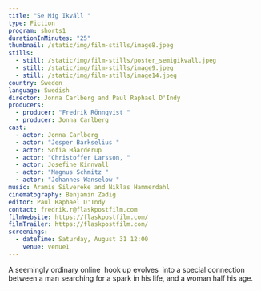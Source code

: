 ```yaml
---
title: "Se Mig Ikväll "
type: Fiction
program: shorts1
durationInMinutes: "25"
thumbnail: /static/img/film-stills/image8.jpeg
stills:
  - still: /static/img/film-stills/poster_semigikvall.jpeg
  - still: /static/img/film-stills/image9.jpeg
  - still: /static/img/film-stills/image14.jpeg
country: Sweden
language: Swedish
director: Jonna Carlberg and Paul Raphael D'Indy
producers:
  - producer: "Fredrik Rönnqvist "
  - producer: Jonna Carlberg
cast:
  - actor: Jonna Carlberg
  - actor: "Jesper Barkselius "
  - actor: Sofia Håarderup
  - actor: "Christoffer Larsson, "
  - actor: Josefine Kinnvall
  - actor: "Magnus Schmitz "
  - actor: "Johannes Wanselow "
music: Aramis Silvereke and Niklas Hammerdahl
cinematography: Benjamin Zadig
editor: Paul Raphael D'Indy
contact: fredrik.r@flaskpostfilm.com
filmWebsite: https://flaskpostfilm.com/
filmTrailer: https://flaskpostfilm.com/
screenings:
  - dateTime: Saturday, August 31 12:00
    venue: venue1
---
```

A seemingly ordinary online  hook up evolves  into a special connection between a man searching for a spark in his life, and a woman half his age.